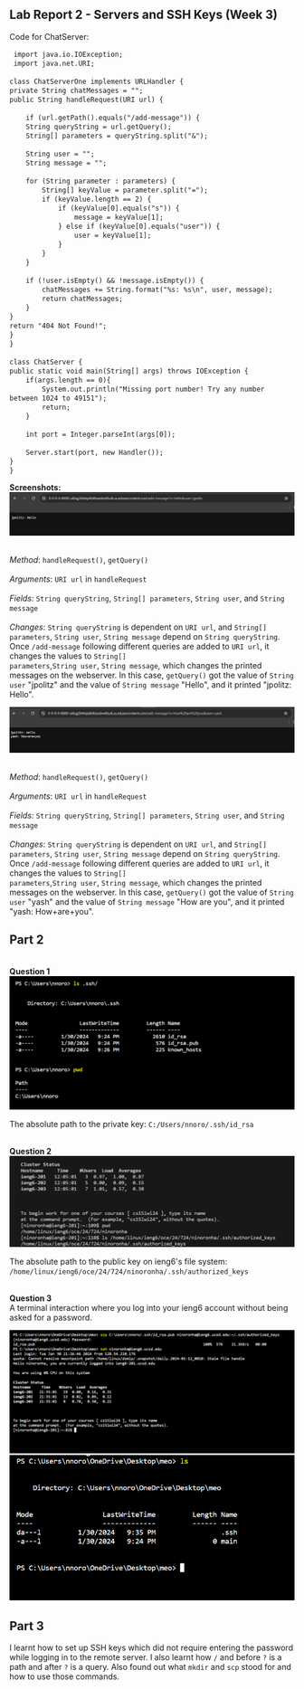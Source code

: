 __Lab Report 2 - Servers and SSH Keys (Week 3)__
-------------


Code for ChatServer:

     import java.io.IOException;
     import java.net.URI;

    class ChatServerOne implements URLHandler {
    private String chatMessages = "";
    public String handleRequest(URI url) {
             
        if (url.getPath().equals("/add-message")) {
        String queryString = url.getQuery();
        String[] parameters = queryString.split("&");

        String user = "";
        String message = "";

        for (String parameter : parameters) {
            String[] keyValue = parameter.split("=");
            if (keyValue.length == 2) {
                if (keyValue[0].equals("s")) {
                    message = keyValue[1];
                } else if (keyValue[0].equals("user")) {
                    user = keyValue[1];
                }
            }
        }

        if (!user.isEmpty() && !message.isEmpty()) {
            chatMessages += String.format("%s: %s\n", user, message);
            return chatMessages;
        }
    }
    return "404 Not Found!";
    }
    }

    class ChatServer {
    public static void main(String[] args) throws IOException {
        if(args.length == 0){
            System.out.println("Missing port number! Try any number between 1024 to 49151");
            return;
        }

        int port = Integer.parseInt(args[0]);

        Server.start(port, new Handler());
    }
    }

__Screenshots:__
![Image](lb2.png)

<br>_Method_: `handleRequest()`, `getQuery()`<br>
<br> _Arguments_: `URI url` in `handleRequest` <br>
<br> _Fields_: `String queryString`, `String[] parameters`, `String user`, and `String message`<br>
<br> _Changes_: `String queryString` is dependent on `URI url`, and `String[] parameters`, `String user`, `String message` depend on `String queryString`. Once `/add-message` following different queries are added to `URI url`, it changes the values to `String[]`
<br>`parameters`,`String user`, `String message`, which changes the printed messages on the webserver. In this case, `getQuery()` got the value of `String user` "jpolitz" and the value of `String message` "Hello", and it printed "jpolitz: Hello".

![Image](lb21.png)

<br>_Method_: `handleRequest()`, `getQuery()`<br>
<br> _Arguments_: `URI url` in `handleRequest` <br>
<br> _Fields_: `String queryString`, `String[] parameters`, `String user`, and `String message`<br>
<br> _Changes_: `String queryString` is dependent on `URI url`, and `String[] parameters`, `String user`, `String message` depend on `String queryString`. Once `/add-message` following different queries are added to `URI url`, it changes the values to `String[]`
<br>`parameters`,`String user`, `String message`, which changes the printed messages on the webserver. In this case, `getQuery()` got the value of `String user` "yash" and the value of `String message` "How are you", and it printed "yash: How+are+you".

Part 2
---
<br> __Question 1__ <br>
![Image](savedlife.png)

The absolute path to the private key: `C:/Users/nnoro/.ssh/id_rsa`

<br> __Question 2__ <br>
![Image](imggg.png)

The absolute path to the public key on ieng6's file system: `/home/linux/ieng6/oce/24/724/ninoronha/.ssh/authorized_keys`

<br> __Question 3__ <br>
A terminal interaction where you log into your ieng6 account without being asked for a password.

![Image](unnamed.png)
![Image](unnamedd.png)

Part 3
--
I learnt how to set up SSH keys which did not require entering the password while logging in to the remote server. I also learnt how `/` and before `?` is a path and after `?` is a query. Also found out what `mkdir` and `scp` stood for and how to use those commands.
